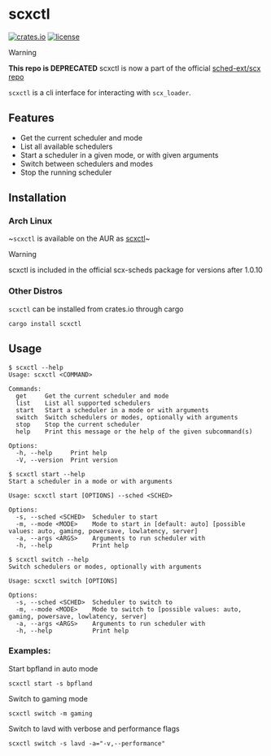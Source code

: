 
# scxctl

[![crates.io](https://img.shields.io/crates/v/scxctl.svg)](https://crates.io/crates/scxctl)
[![license](https://img.shields.io/crates/l/scxctl.svg)](https://crates.io/crates/scxctl)

> [!WARNING]
> **This repo is DEPRECATED**
> scxctl is now a part of the official [sched-ext/scx repo](https://github.com/sched-ext/scx/tree/main/tools/scxctl)

`scxctl` is a cli interface for interacting with `scx_loader`.

## Features
- Get the current scheduler and mode
- List all available schedulers
- Start a scheduler in a given mode, or with given arguments
- Switch between schedulers and modes
- Stop the running scheduler

## Installation

### Arch Linux
~`scxctl` is available on the AUR as [scxctl](https://aur.archlinux.org/packages/scxctl)~
> [!WARNING]
> scxctl is included in the official scx-scheds package for versions after 1.0.10

### Other Distros
`scxctl` can be installed from crates.io through cargo
```
cargo install scxctl
```

## Usage
```
$ scxctl --help
Usage: scxctl <COMMAND>

Commands:
  get     Get the current scheduler and mode
  list    List all supported schedulers
  start   Start a scheduler in a mode or with arguments
  switch  Switch schedulers or modes, optionally with arguments
  stop    Stop the current scheduler
  help    Print this message or the help of the given subcommand(s)

Options:
  -h, --help     Print help
  -V, --version  Print version
```

```
$ scxctl start --help
Start a scheduler in a mode or with arguments

Usage: scxctl start [OPTIONS] --sched <SCHED>

Options:
  -s, --sched <SCHED>  Scheduler to start
  -m, --mode <MODE>    Mode to start in [default: auto] [possible values: auto, gaming, powersave, lowlatency, server]
  -a, --args <ARGS>    Arguments to run scheduler with
  -h, --help           Print help
```

```
$ scxctl switch --help
Switch schedulers or modes, optionally with arguments

Usage: scxctl switch [OPTIONS]

Options:
  -s, --sched <SCHED>  Scheduler to switch to
  -m, --mode <MODE>    Mode to switch to [possible values: auto, gaming, powersave, lowlatency, server]
  -a, --args <ARGS>    Arguments to run scheduler with
  -h, --help           Print help
```

### Examples:
Start bpfland in auto mode
```
scxctl start -s bpfland
```

Switch to gaming mode
```
scxctl switch -m gaming
```

Switch to lavd with verbose and performance flags
```
scxctl switch -s lavd -a="-v,--performance"
```
